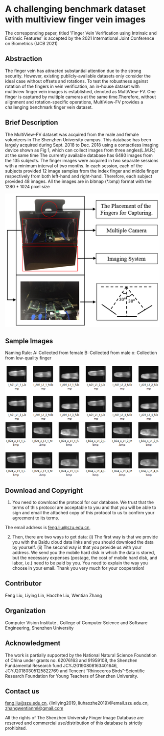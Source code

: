 #  A challenging benchmark dataset with multiview finger vein images

The corresponding paper, titled 'Finger Vein Verification using Intrinsic and Extrinsic Features' is accepted by the 2021 International Joint Conference on Biometrics (IJCB 2021)

## Abstraction
The finger vein has attracted substantial attention due to the strong security. However, existing publicly-available datasets only consider the ideal case without offsets and rotations. To test the robustness against rotation of the fingers in vein verification, an in-house dataset with multiview finger vein images is established, denoted as MultiView-FV. One finger is captured by multiple cameras at the same time.Therefore, without alignment and rotation-specific operations, MultiView-FV provides a challenging benchmark finger vein dataset.

## Brief Description

The MultiView-FV dataset was acquired from the male and female volunteers in The Shenzhen University campus. This database has been largely acquired during Sept. 2018 to Dec. 2018 using a contactless imaging device shown as Fig 1, which can collect images from three angles(L.M.R.) at the same time The currently available database has 6480 images from the 135 subjects. The finger images were acquired in two separate sessions with a minimum interval of two months. In each session, each of the subjects provided 12 image samples from the index finger and middle finger respectively from both left-hand and right-hand. Therefore, each subject provided 48 images. All the images are in bitmap (*.bmp) format with the 1280 * 1024 pixel size

![Fig.1 Device](./device.png)

## Sample Images

Naming Rule:
A: Collected from female
B: Collected from male
o: Collection from low-quality finger

![Fig.2 sample2](./sample1.png)
![Fig.3 sample3](./sample2.png)

## Download and Copyright

1.	You need to download the protocol for our database. We trust that the terms of this protocol are acceptable to you and that you will be able to sign and email the attached copy of this protocol to us to confirm your agreement to its terms.

The email address is feng.liu@szu.edu.cn,



2.	Then, there are two ways to get data:
(i)	The first way is that we provide you with the Baidu cloud data links and you should download the data by yourself.
(ii)	The second way is that you provide us with your address. We send you the mobile hard disk in which the data is stored, but the necessary expenses (postage, the cost of mobile hard disk, and labor, i.e.) need to be paid by you.
You need to explain the way you choose in your email.
Thank you very much for your cooperation!

## Contributor

Feng Liu, Liying Lin, Haozhe Liu, Wentian Zhang

## Organization

Computer Vision Institute , College of Computer Science and Software Engineering, Shenzhen University

## Acknowledgment
The work is partially supported by the National Natural Science Foundation of China under grants no. 62076163 and 91959108, the Shenzhen Fundamental Research fund JCYJ20190808163401646, JCYJ20180305125822769 and Tencent “Rhinoceros Birds”-Scientific Research Foundation for Young Teachers of Shenzhen University.

## Contact us
feng.liu@szu.edu.cn, {linliying2019, liuhaozhe2019}@email.szu.edu.cn, zhangwentianml@gmail.com


All the rights of The Shenzhen University Finger Image Database are reserved and commercial use/distribution of this database is strictly prohibited.
